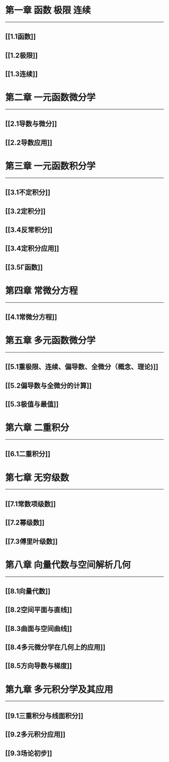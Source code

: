 # 第一章 函数 极限 连续

---

## [[1.1函数]]

## [[1.2极限]]

## [[1.3连续]]

# 第二章 一元函数微分学

---

## [[2.1导数与微分]]

## [[2.2导数应用]]

# 第三章 一元函数积分学

---

## [[3.1不定积分]]

## [[3.2定积分]]

## [[3.4反常积分]]

## [[3.4定积分应用]]
## [[3.5Γ函数]]

# 第四章 常微分方程

---

## [[4.1常微分方程]]

# 第五章 多元函数微分学

---

## [[5.1重极限、连续、偏导数、全微分（概念、理论)]]

## [[5.2偏导数与全微分的计算]]

## [[5.3极值与最值]]

# 第六章 二重积分

---

## [[6.1二重积分]]

# 第七章 无穷级数

---

## [[7.1常数项级数]]

## [[7.2幂级数]]

## [[7.3傅里叶级数]]

# 第八章 向量代数与空间解析几何

---

## [[8.1向量代数]]

## [[8.2空间平面与直线]]

## [[8.3曲面与空间曲线]]

## [[8.4多元微分学在几何上的应用]]

## [[8.5方向导数与梯度]]

# 第九章 多元积分学及其应用

---

## [[9.1三重积分与线面积分]]

## [[9.2多元积分应用]]

## [[9.3场论初步]]
